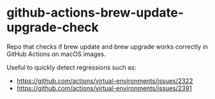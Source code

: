 # github-actions-brew-update-upgrade-check
Repo that checks if brew update and brew upgrade works correctly in GitHub Actions on macOS images. 

Useful to quickly detect regressions such as:
* https://github.com/actions/virtual-environments/issues/2322
* https://github.com/actions/virtual-environments/issues/2391
